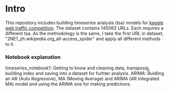 # Intro

This repository includes building timeseries analysis (tsa) models for [kaggle web traffic competition](https://www.kaggle.com/c/web-traffic-time-series-forecasting).
The dataset contains 145063 URLs. Each requires a different tsa. As the methodology is the same, I take the first URL in dataset, "2NE1_zh.wikipedia.org_all-access_spider" and apply all different methods to it.


### Notebook explanation
timeseries_notebook1: Getting to know and cleaning data, transposig, building index and saving into a dataset for furhter analysis.
ARIMA: Buidling an AR (Auto Regressive), MA (Moving Average) and ARIMA (AR Integrated MA) model and using the ARIMA one for making predictions.

